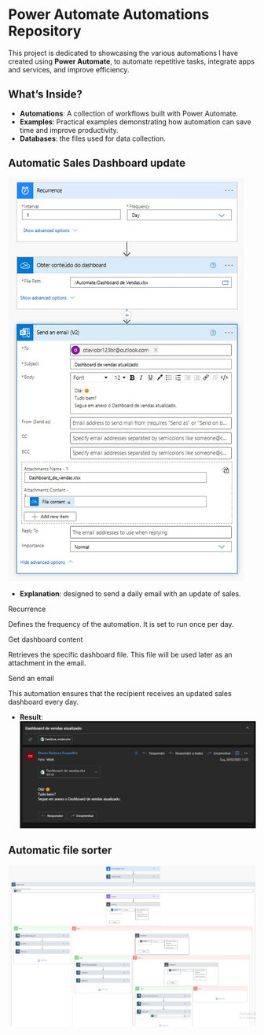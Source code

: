 # Power Automate Automations Repository

This project is dedicated to showcasing the various automations I have created using **Power Automate**, to automate repetitive tasks, integrate apps and services, and improve efficiency.

## What’s Inside?

- **Automations**: A collection of workflows built with Power Automate.
- **Examples**: Practical examples demonstrating how automation can save time and improve productivity.
- **Databases**: the files used for data collection.

## Automatic Sales Dashboard update 

![FirstAutomation](./firstAutomation.jpg)
<br>
 - **Explanation**: designed to send a daily email with an update of sales.<br>

Recurrence

Defines the frequency of the automation.
It is set to run once per day.<br>

Get dashboard content

Retrieves the specific dashboard file.
This file will be used later as an attachment in the email.<br>

Send an email

This automation ensures that the recipient receives an updated sales dashboard every day.

 - **Result**:<br>
![firstResult](./firstAutomationEmail.jpg)

## Automatic file sorter 

![SecondAutomation](./secondAutomation.jpg)

